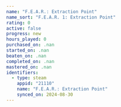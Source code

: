 ```yaml
---
name: "F.E.A.R.: Extraction Point"
name_sort: "F.E.A.R. 1: Extraction Point"
rating: 0
active: false
progress: new
hours_played: 0
purchased_on: .nan
started_on: .nan
beaten_on: .nan
completed_on: .nan
mastered_on: .nan
identifiers:
  - type: steam
    appid: "21110"
    name: "F.E.A.R.: Extraction Point"
    synced_on: 2024-08-30
---
```


